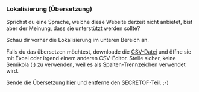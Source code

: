﻿### Lokalisierung (Übersetzung)

Sprichst du eine Sprache, welche diese Website derzeit nicht anbietet, bist aber der Meinung, dass sie unterstützt werden sollte?

Schau dir vorher die Lokalisierung im unteren Bereich an.

Falls du das übersetzen möchtest, downloade die <a href=localization/csv>CSV-Datei</a> und öffne sie mit Excel oder irgend einem anderen CSV-Editor. 
Stelle sicher, keine Semikola (;) zu verwenden, weil es als Spalten-Trennzeichen verwendet wird.

Sende die Übersetzung <a href="mailto:evermore@SECRETOFxeth.de?Subject=Format%20Exploration%20Project">hier</a> und entferne den SECRETOF-Teil. ;-)
